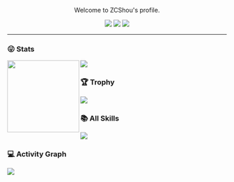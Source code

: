 <p align="center">
Welcome to ZCShou's profile.
</p>

<div align="center">

[![](https://img.shields.io/badge/Github-black?style=flat-square&logo=github&logoColor=white)](https://github.com/ZCShou/)
[![](https://img.shields.io/badge/YouTube-black?style=flat-square&logo=YouTube&logoColor=white)](https://www.youtube.com/channel/UCpiQNJxaPCT-MHlpta-Km7Q)
[![](https://img.shields.io/badge/Twitter-black?style=flat-square&logo=Twitter&logoColor=white)](https://twitter.com/ZCShou)
</div>

---

### 😜 Stats
<div>
  <img height="165" align="left" src="https://github-readme-stats.vercel.app/api?username=ZCShou&count_private=true&include_all_commits=true&theme=radical" />
  <img src="https://github-readme-stats.vercel.app/api/top-langs/?username=ZCShou&layout=compact&theme=radical" />
</div>

### 🏆 Trophy
![](https://github-profile-trophy.vercel.app/?username=ZCShou&theme=radical&row=1)

### 📚 All Skills

![](https://skillicons.dev/icons?perline=15&i=github,gitlab,git,twitter,stackoverflow,vscode,idea,vim,js,ts,html,css,c,nodejs,python,java,react,tailwind,spring,nextjs,maven,mongo,mysql,fastapi,flask,md,regex,aws,azure,linux,bash,nginx,jenkins)

### 💻 Activity Graph

![](https://activity-graph.herokuapp.com/graph?username=ZCShou&bg_color=1c1917&color=ffffff&line=216E39&point=32C15F&area_color=1c1917&area=true&hide_border=true&custom_title=GitHub%20Commits%20Graph)

<!--
### 💸 Donate

🔸 Bitcoin: `0000`

🔸 Ethereum: `000`
-->

  
